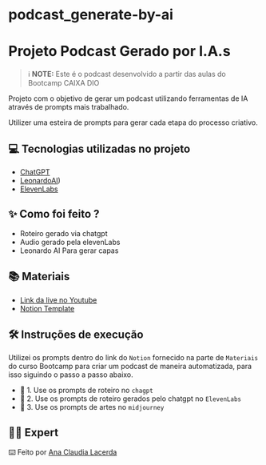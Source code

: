 # podcast_generate-by-ai


# Projeto Podcast Gerado por I.A.s


 > ℹ️ **NOTE:** Este é o podcast desenvolvido a partir das aulas do Bootcamp CAIXA DIO

Projeto com o objetivo de gerar um podcast utilizando ferramentas de IA através de prompts mais trabalhado.

Utilizer uma esteira de prompts para gerar cada etapa do processo criativo.

## 💻 Tecnologias utilizadas no projeto

- [ChatGPT](https://chat.openai.com/) 
- [LeonardoAI](https://leonardo.ai/))
- [ElevenLabs](https://beta.elevenlabs.io/)
  
## ✨ Como foi feito ?

- Roteiro gerado via chatgpt
- Audio gerado pela elevenLabs
- Leonardo AI Para gerar capas

## 📚 Materiais

- [Link da live no Youtube](https://www.youtube.com)
- [Notion Template](https://www.notion.so/PAS-Podcast-AI-Studio-187d2501313480fc910de5b47f6a4570)

## 🛠️ Instruções de execução

Utilizei os prompts dentro do link do `Notion` fornecido na parte de `Materiais` do curso Bootcamp para criar um podcast de maneira automatizada, para isso siguindo o passo a passo abaixo.

- 🤖 1. Use os prompts de roteiro no `chagpt`
- 🤖 2. Use os prompts de roteiro gerados pelo chatgpt no  `ElevenLabs`
- 🤖 3. Use os prompts de artes no `midjourney`

## 👨‍💻 Expert



⌨️ Feito por [Ana Claudia Lacerda](https://github.com/felipeAguiarCode)
